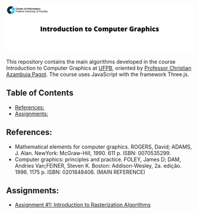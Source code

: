 <p align="center">
  <img src="assets/banner_cg.png" >
</p>

This repository contains the main algorithms developed in the course Introduction to Computer Graphics at [UFPB](https://www.ufpb.br), oriented by [Professor Christian Azambuja Pagot](http://buscatextual.cnpq.br/buscatextual/visualizacv.do?id=K4792938P3). The course uses JavaScript with the framework Three.js. 

## Table of Contents
- [References:](#references)
- [Assignments:](#assignments)

## References:
- Mathematical elements for computer graphics.  ROGERS, David; ADAMS, J. Alan.  NewYork:  McGraw-Hill, 1990.  611 p.  ISBN: 0070535299.
- Computer  graphics:   principles  and  practice.   FOLEY,  James  D;  DAM,  Andries  Van;FEINER, Steven K. Boston:  Addison-Wesley, 2a.  edição.  1996.  1175 p.  ISBN: 0201848406. (MAIN REFERENCE)

## Assignments:
 - [Assignment #1: Introduction to Rasterization Algorithms](https://github.com/mateustosta/computer-graphics/tree/master/Assignment%20%231/bresenham-line-algorithm)
